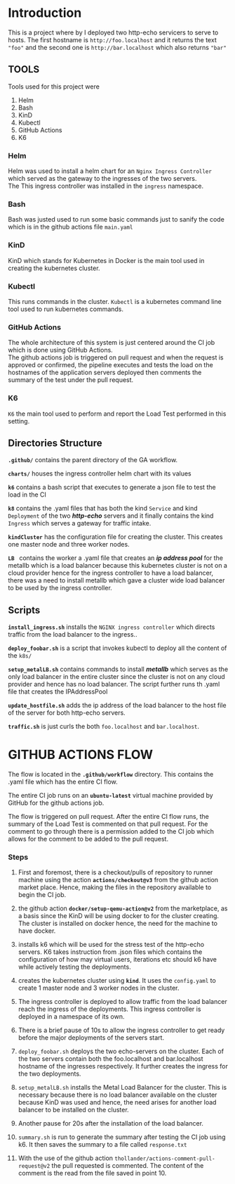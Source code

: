 # Introduction  
This is a project where by I deployed two http-echo servicers to serve to hosts.
The first hostname is `http://foo.localhost` and it returns the text `"foo"` and the second one is `http://bar.localhost` which also returns `"bar"`


## TOOLS  
Tools used for this project were  
1. Helm  
2. Bash  
3. KinD
4. Kubectl  
5. GitHub Actions  
6. K6  


### Helm  
Helm was used to install a helm chart for an  `Nginx Ingress Controller` which served as the gateway to the ingresses of the two servers.  
The This ingress controller was installed in the `ingress` namespace.

### Bash 
Bash was justed used to run some basic commands just to sanify the code which is in the github actions file `main.yaml`  

### KinD  
KinD which stands for Kubernetes in Docker is the main tool used in creating the kubernetes cluster.

### Kubectl
This runs commands in the cluster. `Kubectl` is a kubernetes command line tool used to run kubernetes commands.

### GitHub Actions  
The whole architecture of this system is just centered around the CI job which is done using GitHub Actions.  
The github actions job is triggered on pull request and when the request is approved or confirmed, the pipeline executes and tests the load on the hostnames of the application servers deployed then comments the summary of the test under the pull request.  

### K6
`K6` the main tool used to perform and report the Load Test performed in this setting.


## Directories Structure
**` .github/ `** contains the parent directory of the GA workflow.  

**` charts/ `** houses the ingress controller helm chart with its values  

**` k6 `** contains a bash script that executes to generate a json file to test the load in the CI  

**` k8 `** contains the .yaml files that has both the kind ` Service ` and kind ` Deployment ` of the two ***http-echo*** servers and it finally contains the kind ` Ingress ` which serves a gateway for traffic intake.  

**` kindCluster `** has the configuration file for creating the cluster. This creates one master node and three worker nodes.  

**`LB `** contains the worker a .yaml file that creates an ***ip address pool*** for the metallb which is a load balancer because this kubernetes cluster is not on a cloud provider hence for the ingress controller to have a load balancer, there was a need to install metallb which gave a cluster wide load balancer to be used by the ingress controller.


## Scripts
**`install_ingress.sh`** installs the `NGINX ingress controller` which directs traffic from the load balancer to the ingress..

**`deploy_foobar.sh`** is a script that invokes kubectl to deploy all the content of the `k8s/`

**`setup_metalLB.sh`** contains commands to install ***metallb*** which serves as the only load balancer in the entire cluster since the cluster is not on any cloud provider and hence has no load balancer. The script further runs th .yaml file that creates the IPAddressPool

**`update_hostfile.sh`**  adds the ip address of the load balancer to the host file of the server for both http-echo servers.

**`traffic.sh`** is just curls the both `foo.localhost` and `bar.localhost`. 

           
# GITHUB ACTIONS FLOW
The flow is located in the **`.github/workflow`** directory.
This contains the .yaml file which has the entire CI flow.


The entire CI job runs on an **`ubuntu-latest`** virtual machine provided by GitHub for the github actions job.



The flow is triggered on pull request. After the entire CI flow runs, the summary of the Load Test is commented on that pull request.
For the comment to go through there is a permission added to the CI job which allows for the comment to be added to the pull request.


### Steps
1. First and foremost, there is a checkout/pulls of repository to runner machine using the action **`actions/checkout@v3`** from the github action market place. Hence, making the files in the repository available to begin the CI job.

2. the github action **`docker/setup-qemu-action@v2`** from the marketplace, as a basis since the KinD will be using docker to for the cluster creating. The cluster is installed on docker hence, the need for the machine to have docker.

3. installs k6 which will be used for the stress test of the http-echo servers. K6 takes instruction from .json files which contains the configuration of how may virtual users, iterations etc should k6 have while actively testing the deployments.

4. creates the kubernetes cluster using **`kind`**. It uses the `config.yaml` to create 1 master node and 3 worker nodes in the cluster.

5. The ingress controller is deployed to allow traffic from the load balancer reach the ingress of the deployments. This ingress controller is deployed in a namespace of its own.

6. There is a brief pause of 10s to allow the ingress controller to get ready before the major deployments of the servers start.


7. `deploy_foobar.sh` deploys the two echo-servers on the cluster. Each of the two servers contain both the foo.localhost and bar.localhost hostname of the ingresses respectively. It further creates the ingress for the two deployments.

8. `setup_metalLB.sh` installs the Metal Load Balancer for the cluster. This is necessary because there is no load balancer available on the cluster because KinD was used and hence, the need arises for another load balancer to be installed on the cluster.

9. Another pause for 20s after the installation of the load balancer.

10. `summary.sh` is run to generate the summary after testing the CI job using k6. It then saves the summary to a file called `response.txt`

11. With the use of the github action `thollander/actions-comment-pull-request@v2` the pull requested is commented.
The content of the comment is the read from the file saved in point 10.